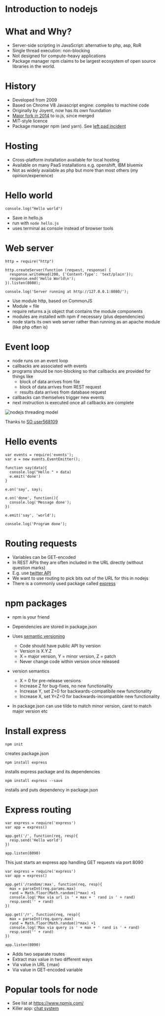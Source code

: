 
# Introduction to nodejs


# What and Why?

  - Server-side scripting in JavaScript: alternative to php, asp, RoR
  - Single thread execution: non-blocking
  - Not designed for compute-heavy applications
  - Package manager npm claims to be largest ecosystem of open source libraries in the world.


# History

  - Developed from 2009
  - Based on Chrome V8 Javascript engine: compiles to machine code
  - Originally by Joyent, now has its own foundation
  - [Major fork in 2014](https://flaviocopes.com/node-history/) to io.js, since merged
  - MIT-style licence
  - Package manager npm (and yarn). See [left pad incident](https://blog.npmjs.org/post/141577284765/kik-left-pad-and-npm)


# Hosting

- Cross-platform installation available for local hosting
- Available on many PaaS installations e.g. openshift, IBM bluemix
- Not as widely available as php but more than most others (my opinion/experience)


# Hello world

```
console.log("Hello world")
```

- Save in hello.js
- run with ```node hello.js```
- uses terminal as console instead of browser tools


# Web server

```
http = require("http")

http.createServer(function (request, response) {
  response.writeHead(200, {'Content-Type': 'text/plain'});
  response.end('Hello World\n');
}).listen(8080);

console.log('Server running at http://127.0.0.1:8080/');
```


- Use module http, based on CommonJS
- Module = file
- require returns a js object that contains the module components
- modules are installed with npm if necessary (plus dependencies)
- node starts its own web server rather than running as an apache module (like php often is)



# Event loop
- node runs on an event loop
- callbacks are associated with events
- programs should be non-blocking so that callbacks are provided for things like
  - block of data arrives from file
  - block of data arrives from REST request
  - results data arrives from database request
- callbacks can themselves trigger new events
- next instruction is executed once all callbacks are complete


![nodejs threading model](https://i.stack.imgur.com/YCTgK.png)

Thanks to [SO user568109](http://stackoverflow.com/questions/14795145/how-the-single-threaded-non-blocking-io-model-works-in-node-js)


# Hello events
```
var events = require('events');
var e = new events.EventEmitter();

function say(data){
  console.log("Hello " + data)
  e.emit('done')
}

e.on('say', say);

e.on('done', function(){
  console.log('Message done');
})

e.emit('say', 'world');

console.log('Program done');
```


# Routing requests

- Variables can be GET-encoded
- In REST APIs they are often included in the URL directly (without question marks)
- E.g. use [twitter API](https://developer.twitter.com/en/docs/api-reference-index)
- We want to use routing to pick bits out of the URL for this in nodejs
- There is a commonly used package called [express](http://expressjs.com/)


# npm packages

- npm is your friend
- Dependencies are stored in package.json
- Uses [semantic versioning](http://semver.org)
  - Code should have public API by version
  - Version is X.Y.Z
  - X = major version, Y = minor version, Z = patch
  - Never change code within version once released


- version semantics
  - X = 0 for pre-release versions
  - Increase Z for bug-fixes, no new functionality
  - Increase Y, set Z=0 for backwards-compatibile new functionality
  - Increase X, set Y=Z=0 for backwards-incompatible new functionality
- In package.json can use tilde to match minor version, caret to match major version etc



# Install express

```
npm init
```

creates package.json

```
npm install express
```

installs express package and its dependencies

```
npm install express --save
```

installs and puts dependency in package.json


# Express routing
```
var express = require('express')
var app = express()

app.get('/', function(req, resp){
  resp.send('Hello world')
})

app.listen(8090)
```
This just starts an express app handling GET requests via port 8090


```
var express = require('express')
var app = express()

app.get('/random/:max', function(req, resp){
  max = parseInt(req.params.max)
  rand = Math.floor(Math.random()*max) +1
  console.log('Max via url is ' + max + ' rand is ' + rand)
  resp.send('' + rand)
})

app.get('/r', function(req, resp){
  max = parseInt(req.query.max)
  rand = Math.floor(Math.random()*max) +1
  console.log('Max via query is ' + max + ' rand is ' + rand)
  resp.send('' + rand)
})

app.listen(8090)
```


- Adds two separate routes
- Extract max value in two different ways
- Via value in URL (:max)
- Via value in GET-encoded variable




# Popular tools for node

  - See list at <https://www.npmjs.com/>
  - Killer app: [chat system](http://socket.io/get-started/chat/)

